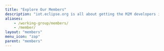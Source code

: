 ```yaml
---
title: "Explore Our Members"
description: "iot.eclipse.org is all about getting the M2M developers involved in what is happening in the different Eclipse projects"
aliases:
    - /working-group/members/
    - /member/
layout: "members"
menu_icon: "zap"
parent: "members"
---
```

